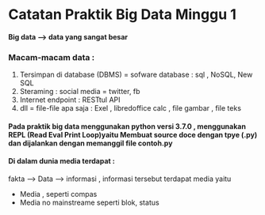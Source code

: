 # Catatan Praktik Big Data Minggu 1
#### Big data --> data yang sangat besar 
### Macam-macam data : 
1. Tersimpan di database (DBMS) = sofware database : sql , NoSQL, New SQL
2. Steraming : social media = twitter, fb
3. Internet endpoint : RESTtul API
4. dll = file-file apa saja : Exel , libredoffice calc , file gambar , file teks
#### Pada praktik big data menggunakan python versi 3.7.0 , menggunakan REPL (Read Eval Print Loop)yaitu Membuat source doce dengan tpye (.py) dan dijalankan dengan memanggil file contoh.py
#### Di dalam dunia media terdapat :
fakta --> Data --> informasi , informasi tersebut terdapat media yaitu 
* Media , seperti compas 
* Media no mainstreame seperti blok, status